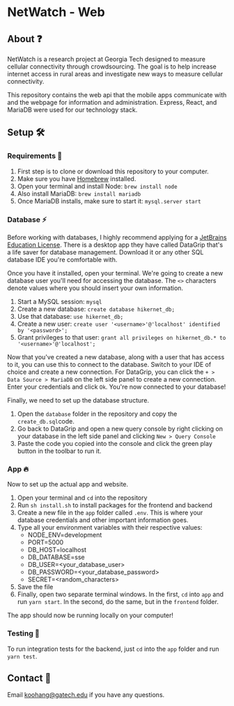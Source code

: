 # NetWatch - Web

## About ❓
NetWatch is a research project at Georgia Tech designed to measure cellular connectivity through crowdsourcing. The goal is to help increase internet access in rural areas and investigate new ways to measure cellular connectivity.

This repository contains the web api that the mobile apps communicate with and the webpage for information and administration. Express, React, and MariaDB were used for our technology stack.

## Setup 🛠

### Requirements 📝
1. First step is to clone or download this repository to your computer.
2. Make sure you have [Homebrew](https://brew.sh) installed.
3. Open your terminal and install Node: `brew install node`
4. Also install MariaDB: `brew install mariadb`
5. Once MariaDB installs, make sure to start it: `mysql.server start`

### Database ⚡️
Before working with databases, I highly recommend applying for a [JetBrains Education License](https://www.jetbrains.com/shop/eform/students). There is a desktop app they have called DataGrip that's a life saver for database management. Download it or any other SQL database IDE you're comfortable with.

Once you have it installed, open your terminal. We're going to create a new database user you'll need for accessing the database. The `<>` characters denote values where you should insert your own information.
1. Start a MySQL session: `mysql`
2. Create a new database: `create database hikernet_db;`
3. Use that database: `use hikernet_db;`
4. Create a new user: `create user '<username>'@'localhost' identified by '<password>';`
5. Grant privileges to that user: `grant all privileges on hikernet_db.* to '<username>'@'localhost';`

Now that you've created a new database, along with a user that has access to it, you can use this to connect to the database. Switch to your IDE of choice and create a new connection. For DataGrip, you can click the `+ > Data Source > MariaDB` on the left side panel to create a new connection. Enter your credentials and click `Ok`. You're now connected to your database!

Finally, we need to set up the database structure. 
1. Open the `database` folder in the repository and copy the `create_db.sql`code. 
2. Go back to DataGrip and open a new query console by right clicking on your database in the left side panel and clicking
`New > Query Console`
3. Paste the code you copied into the console and click the green play button in the toolbar to run it.

### App 🔥
Now to set up the actual app and website.
1. Open your terminal and `cd` into the repository
2. Run `sh install.sh` to install packages for the frontend and backend
3. Create a new file in the `app` folder called `.env`. This is where your database credentials and other important information goes.
4. Type all your environment variables with their respective values:
    - NODE_ENV=development
    - PORT=5000
    - DB_HOST=localhost
    - DB_DATABASE=sse
    - DB_USER=<your_database_user>
    - DB_PASSWORD=<your_database_password>
    - SECRET=<random_characters>
5. Save the file
6. Finally, open two separate terminal windows. In the first, `cd` into `app` and run `yarn start`. In the second, do the 
same, but in the `frontend` folder.

The app should now be running locally on your computer!

### Testing 🎯
To run integration tests for the backend, just `cd` into the `app` folder and run `yarn test`.

## Contact 📩
Email [koohang@gatech.edu](mailto:koohang@gatech.edu) if you have any questions.